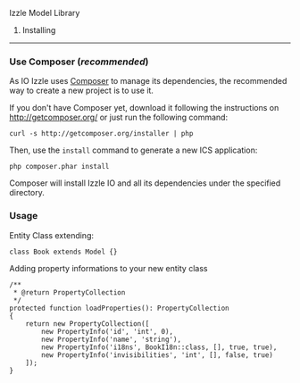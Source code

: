 Izzle Model Library

1) Installing
-------------

### Use Composer (*recommended*)

As IO Izzle uses [Composer][2] to manage its dependencies, the recommended way
to create a new project is to use it.

If you don't have Composer yet, download it following the instructions on
http://getcomposer.org/ or just run the following command:

    curl -s http://getcomposer.org/installer | php

Then, use the `install` command to generate a new ICS application:

    php composer.phar install

Composer will install Izzle IO and all its dependencies under the specified directory.

[1]:  http://www.izzle.org
[2]:  http://getcomposer.org/

### Usage

Entity Class extending:

    class Book extends Model {}
    
Adding property informations to your new entity class

    /**
     * @return PropertyCollection
     */
    protected function loadProperties(): PropertyCollection
    {
        return new PropertyCollection([
            new PropertyInfo('id', 'int', 0),
            new PropertyInfo('name', 'string'),
            new PropertyInfo('i18ns', BookI18n::class, [], true, true),
            new PropertyInfo('invisibilities', 'int', [], false, true)
        ]);
    }
